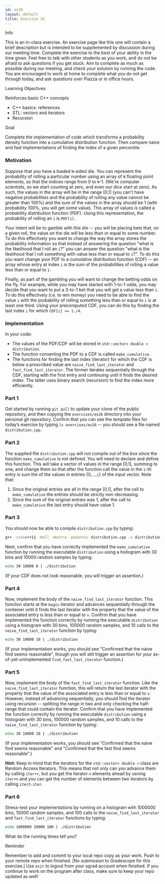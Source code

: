 ```yaml
---
id: ex26
layout: default
title: Exercise 26
---
```


<div class='admonition info'>
<div class='title'>Info</div>
<div class='content'>
<p>This is an in-class exercise. An exercise page like this one will contain a brief description but is intended to be supplemented by discussion during our meeting time. Complete the exercise to the best of your ability in the time given. Feel free to talk with other students as you work, and do not be afraid to ask questions if you get stuck. Aim to complete as much as possible during our meeting, and check your solution by running the code. You are encouraged to work at home to complete what you do not get through today, and ask questions over Piazza or in office hours.</p>
</div>
</div>

<div class='admonition tip'>
<div class='title'>Learning Objectives</div>
<div class='content'>
<p>Reinforces basic C++ concepts</p>
<ul>
<li>C++ basics: references</li>
<li>STL: vectors and iterators</li>
<li>Recursion</li>
</ul>
</div>
</div>

<div class='admonition danger'>
<div class='title'>Goal</div>
<div class='content'>
<p>Complete the implementation of code which transforms a probability density function into a cumulative distribution function. Then compare naive and fast implementations of finding the index of a given percentile.</p>
</div>
</div>

### Motivation
Suppose that you have a loaded `N`-sided die. You can represent the probability of rolling a particular number using an array of `N` floating point elements, so that the indices range from 0 to `N`-1. (We're computer scientists, so we start counting at zero, and even our dice start at zero). As such, the values in the array will be in the range &#91;0,1&#93; (you can't have negative probabilities and the probability of rolling any value cannot be greater than 100%) and the sum of the values in the array should be 1 (with probability 100%, you will get some value). This array of values is called a probability distribution function (PDF). Using this representation, the probability of rolling an `i` is `PDF[i]`.

Your intent will be to gamble with this die -- you will be placing bets that, on a given roll, the value on the die will be less than or equal to some number. To do this effectively you want to change the way the array stores the probability information so that instead of answering the question "what is the likelihood that I roll an `i`?" you can answer the question "what is the likelihood that I roll something with value less than or equal to `i`?". To do this you want change your PDF to a cumulative distribution function (CDF) -- an array whose entry at index `i` is the sum of the probabilities of rolling a value less than or equal to `i`.

Finally, as part of the gambling you will want to change the betting odds on the fly. For example, while you may have started with 1-to-1 odds, you may decide that you want to put a 3-to-1 bet that you will get a value less than `i`. To do this effectively (i.e. to win money) you need to be able to find the value `i` with the probability of rolling something less than or equal to `i` is at least one third. Using your precomputed CDF, you can do this by finding the last index `i` for which `CDF[i] <= 1./4`.

### Implementation
In your code:
- The values of the PDF/CDF will be stored in `std::vector< double > distribution`.
- The function converting the PDF to a CDF is called `make_cumulative`.
- The functions for finding the last index (iterator) for which the CDF is below a prescribed value are `naive_find_last_iterator` and `fast_find_last_iterator`. The former iterates sequentially through the CDF, starting with the first entry and continuing until it finds the desired index. The latter uses binary search (recursion) to find the index more efficiently.

### Part 1
Get started by running `git pull` to update your clone of the public repository, and then copying the `exercises/ex26` directory into your personal git repository. Confirm that you can see the template files for today’s exercise by typing `ls exercises/ex26` -- you should see a file named `distribution.cpp`.

### Part 2
The supplied file `distribution.cpp` will not compile out of the box since the function `make_cumulative` is not defined. You will need to declare and define this function. This will take a vector of values in the range [0,1], summing to one, and change them so that after the function call the value in the `i`-th entry is sum the of the values in entries {0,...,`i`} of the input vector. Note that:
1. Since the original entries are all in the range [0,1], after the call to `make_cumulative` the entries should be strictly non-decreasing.
2. Since the sum of the original entries was 1, after the call to `make_cumulative` the last entry should have value 1.

### Part 3
You should now be able to compile `distribution.cpp` by typing:
```bash
g++ -std=c++11 -Wall -Wextra -pedantic distribution.cpp -o distribution
```

Next, confirm that you have correctly implemented the `make_cumulative` function by running the executable `distribution` using a histogram with 30 bins and 10000 random samples by typing:

```bash
echo 30 10000 0 | ./distribution
```
(If your CDF does not look reasonable, you will trigger an assertion.)

### Part 4
Now, implement the body of the `naive_find_last_iterator` function. This function starts at the `begin` iterator and advances sequentially through the container until it finds the last iterator with the property that the value of the associated entry is less than or equal to `v`.
Confirm that you have implemented the function correctly by running the executable `distribution` using a histogram with 30 bins, 100000 random samples, and 10 calls to the `naive_find_last_iterator` function by typing:

```bash
echo 30 10000 10 | ./distribution
```
(If your implementation works, you should see "Confirmed that the naive find seems reasonable", though you will still trigger an assertion for your as-of-yet-unimplemented `find_fast_last_iterator` function.)


### Part 5
Now, implement the body of the `fast_find_last_iterator` function. Like the `naive_find_last_iterator` function, this will return the last iterator with the property that the value of the associated entry is less than or equal to `v`. However, instead of advancing sequentially, you should find the iterator using recursion -- splitting the range in two and only checking the half-range that could contain the iterator.
Confirm that you have implemented the function correctly by running the executable `distribution` using a histogram with 30 bins, 100000 random samples, and 10 calls to the `naive_find_last_iterator` function by typing:

```bash
echo 30 10000 10 | ./distribution
```
(If your implementation works, you should see "Confirmed that the naive find seems reasonable" and "Confirmed that the fast find seems reasonable".)

**Hint:** Keep in mind that the iterators for the `std::vector< double >` class are Random Access Iterators. This means that not only can you advance them by calling `iter++`, but you get the iterator `n` elements ahead by usning `iter+n` and you can get the number of elements between two iterators by calling `iter2-iter`.


### Part 6
Stress-test your implementations by running on a histogram with 1000000 bins, 10000 random samples, and 100 calls to the `naive_find_last_iterator` and `fast_find_last_iterator` functions by typing:
```bash
echo 1000000 10000 100 | ./distribution
```
What do the running times tell you?


<div class='admonition tip'>
<div class='title'>Reminder</div>
<div class='content'>
<p>Remember to add and commit to your local repo copy as your work. Push to your remote repo when finished. [No submission to Gradescope for this exercise.] Use <code>exit</code> to logout from your ugrad account when finished. If you continue to work on the program after class, make sure to keep your repo updated as well!</p>
</div>
</div>
